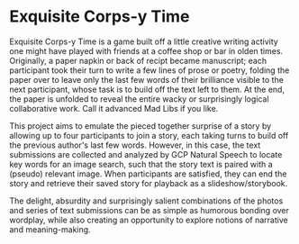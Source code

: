 # Exquisite Corps-y Time
 Exquisite Corps-y Time is a game built off a little creative writing activity one might have played with friends at a coffee shop or bar in olden times. Originally, a paper napkin or back of recipt became manuscript; each participant took their turn to write a few lines of prose or poetry, folding the paper over to leave only the last few words of their brilliance visible to the next participant, whose task is to build off the text left to them. At the end, the paper is unfolded to reveal the entire wacky or surprisingly logical collaborative work. Call it advanced Mad Libs if you like.
 
This project aims to emulate the pieced together surprise of a story by allowing up to four participants to join a story, each taking turns to build off the previous author's last few words. However, in this case, the text submissions are collected and analyzed by GCP Natural Speech to locate key words for an image search, such that the story text is paired with a (pseudo) relevant image. When participants are satisfied, they can end the story and retrieve their saved story for playback as a slideshow/storybook. 

The delight, absurdity and surprisingly salient combinations of the photos and series of text submissions can be as simple as humorous bonding over wordplay, while also creating an opportunity to explore notions of narrative and meaning-making.
